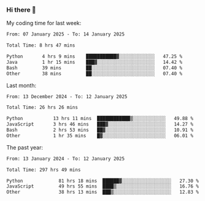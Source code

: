 ### Hi there 👋

My coding time for last week:

<!--START_SECTION:week-->

```txt
From: 07 January 2025 - To: 14 January 2025

Total Time: 8 hrs 47 mins

Python       4 hrs 9 mins    ███████████▓░░░░░░░░░░░░░   47.25 %
Java         1 hr 15 mins    ███▓░░░░░░░░░░░░░░░░░░░░░   14.42 %
Bash         39 mins         ██░░░░░░░░░░░░░░░░░░░░░░░   07.40 %
Other        38 mins         ██░░░░░░░░░░░░░░░░░░░░░░░   07.40 %
```

<!--END_SECTION:week-->

Last month:

<!--START_SECTION:month-->

```txt
From: 13 December 2024 - To: 12 January 2025

Total Time: 26 hrs 26 mins

Python           13 hrs 11 mins  ████████████▒░░░░░░░░░░░░   49.88 %
JavaScript       3 hrs 46 mins   ███▓░░░░░░░░░░░░░░░░░░░░░   14.27 %
Bash             2 hrs 53 mins   ██▓░░░░░░░░░░░░░░░░░░░░░░   10.91 %
Other            1 hr 35 mins    █▓░░░░░░░░░░░░░░░░░░░░░░░   06.01 %
```

<!--END_SECTION:month-->

The past year:

<!--START_SECTION:year-->

```txt
From: 13 January 2024 - To: 12 January 2025

Total Time: 297 hrs 49 mins

Python             81 hrs 18 mins  ██████▓░░░░░░░░░░░░░░░░░░   27.30 %
JavaScript         49 hrs 55 mins  ████▒░░░░░░░░░░░░░░░░░░░░   16.76 %
Other              38 hrs 13 mins  ███▒░░░░░░░░░░░░░░░░░░░░░   12.83 %
```

<!--END_SECTION:year-->
